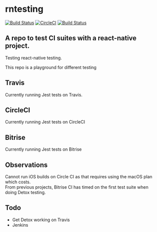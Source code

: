 # rntesting
[![Build Status](https://travis-ci.org/andrewmarmion/rntesting.svg?branch=master)](https://travis-ci.org/andrewmarmion/rntesting)
[![CircleCI](https://circleci.com/gh/andrewmarmion/rntesting.svg?style=shield)](https://circleci.com/gh/andrewmarmion/rntesting)
[![Build Status](https://app.bitrise.io/app/97532e877e86f0c6/status.svg?token=tR80gu2LMWfT8r5jh3KxVw)](https://app.bitrise.io/app/97532e877e86f0c6)

## A repo to test CI suites with a react-native project. 

Testing react-native testing. 

This repo is a playground for different testing 

## Travis
Currently running Jest tests on Travis.

## CircleCI
Currently running Jest tests on CircleCI

## Bitrise
Currently running Jest tests on Bitrise

## Observations
Cannot run iOS builds on Circle CI as that requires using the macOS plan which costs.  
From previous projects, Bitrise CI has timed on the first test suite when doing Detox testing. 

## Todo

* Get Detox working on Travis
* Jenkins
